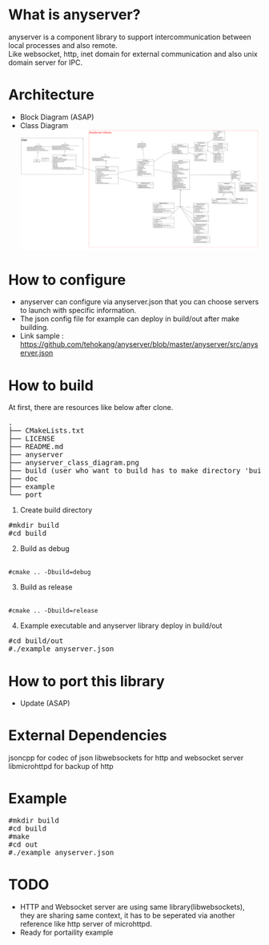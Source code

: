 # What is anyserver?
anyserver is a component library to support intercommunication between local processes and also remote. <br>
Like websocket, http, inet domain for external communication and also unix domain server for IPC.

# Architecture
- Block Diagram (ASAP)
- Class Diagram
![alt tag](https://github.com/tehokang/anyserver/blob/master/anyserver_class_diagram.png)

# How to configure
- anyserver can configure via anyserver.json that you can choose servers to launch with specific information.
- The json config file for example can deploy in build/out after make building.
- Link sample : https://github.com/tehokang/anyserver/blob/master/anyserver/src/anyserver.json

# How to build
At first, there are resources like below after clone.
<pre>
.
├── CMakeLists.txt
├── LICENSE
├── README.md
├── anyserver
├── anyserver_class_diagram.png
├── build (user who want to build has to make directory 'build')
├── doc
├── example
└── port
</pre>

1. Create build directory
<pre>
#mkdir build
#cd build
</pre>
2. Build as debug
<pre><code>
#cmake .. -Dbuild=debug 
</code></pre>
3. Build as release
<pre><code>
#cmake .. -Dbuild=release
</code></pre>
4. Example executable and anyserver library deploy in build/out
<pre>
#cd build/out
#./example anyserver.json
</pre>

# How to port this library
- Update (ASAP) 

# External Dependencies
jsoncpp for codec of json
libwebsockets for http and websocket server
libmicrohttpd for backup of http

# Example
<pre>
#mkdir build
#cd build
#make
#cd out
#./example anyserver.json
</pre>

# TODO
- HTTP and Websocket server are using same library(libwebsockets), they are sharing same context, it has to be seperated via another reference like http server of microhttpd.
- Ready for portaility example

